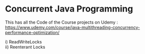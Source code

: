 # Concurrent Java Programming

This has all the Code of the Course projects on Udemy : https://www.udemy.com/course/java-multithreading-concurrency-performance-optimization/

i) ReadWriteLocks <br/>
ii) Reenterant Locks
